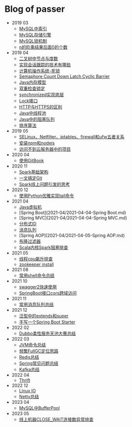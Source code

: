 # Blog of passer

- 2019 03
  * [MySQL中索引](2019-03/2019-03-14-MySQL中索引.md)
  * [MySQL存储引擎](2019-03/2019-03-14-MySQL存储引擎.md)
  * [MySQL锁机制](2019-03/2019-03-14-MySQL锁机制.md)
  * [n的阶乘结果后面0的个数](2019-03/2019-03-20-n的阶乘结果后面0的个数.md)
- 2019 04
  * [二叉树中节点与度数](2019-04/2019-04-06-二叉树中节点与度数.md)
  * [实现会话跟踪的技术有哪些](2019-04/2019-04-12-会话跟踪实现的技术.md)
  * [计算机操作系统-死锁](2019-04/2019-04-13-计算机操作系统-死锁.md)
  * [Semaphore Count Down Latch Cyclic Barrier](2019-04/2019-04-14-CountDownLatch-CyclicBarrier-Semaphore.md)
  * [Java内存模型](2019-04/2019-04-14-Java内存模型.md)
  * [双重检查锁定](2019-04/2019-04-14-双重检查锁定与延迟初始化.md)
  * [synchronized实现底层](2019-04/2019-04-16-synchronized.md)
  * [Lock接口](2019-04/2019-04-23-Lock接口.md)
  * [HTTP与HTTPS的区别](2019-04/2019-04-24-HTTP和HTTPS区别.md)
  * [Java中线程池](2019-04/2019-04-26-Java中线程池.md)
  * [Java中的阻塞队列](2019-04/2019-04-28-Java中的阻塞队列.md)
  * [排序算法](2019-04/2019-04-29-排序算法.md)
- 2019 05
  * [SELinux、Netfilter、iptables、firewall和ufw五者关系](2019-05/2019-05-14-SELinux、Netfilter、iptables、firewall和ufw五者关系.md)
  * [安装npm和nodejs](2019-05/2019-05-14-安装npm和nodejs.md)
  * [访问不到云服务器中的项目](2019-05/2019-05-14-访问不到云服务器中的项目.md)
- 2020 04
  * [使用GitBook](2020-04/2020-04-18-使用GitBook.md)
- 2020 11
  * [Spark基础架构](2020-11/2020-11-01-Spark基础架构.md)
  * [一文搞定Git](2020-11/2020-11-08-一文搞定Git.md)
  * [Spark线上问题引发的思考](2020-11/2020-11-22-Spark线上问题引发的思考.md)
- 2020 12
  * [使用Python优雅实现tail命令](2020-12/2020-12-04-使用Python优雅地实现tail命令.md)
- 2021 04
  * [Java虚拟机](2021-04/2021-04-01-Java虚拟机.md)
  * [Spring Boot](2021-04/2021-04-04-Spring Boot.md)
  * [Spring MVC](2021-04/2021-04-04-Spring MVC.md)
  * [分布式ID](2021-04/2021-04-04-分布式ID.md)
  * [消息队列](2021-04/2021-04-04-消息队列.md)
  * [Spring AOP](2021-04/2021-04-05-Spring AOP.md)
  * [布隆过滤器](2021-04/2021-04-05-布隆过滤器.md)  
  * [Scala内核Spark阻塞排查](2021-04/2021-04-24-Jupyter%20Scala内核Spark阻塞排查.md)
- 2021 05
  * [线程cpu飙升排查](2021-05/线程CPU飙升排查.md)
  * [zookeeper install](2021-05/zookeeper%20install.md)
- 2021 08
  * [常用shell命令总结](2021-08/1%20常用Shell命令总结.md)
- 2021 10
  * [swagger2快速使用](2021-10/swagger2快速使用.md)
  * [SpringBoot接口cors跨域访问](2021-10/SpringBoot接口cors跨域访问.md)
- 2021 11
  * [常用消息队列总结](2021-11/常用消息队列总结.md)
- 2021 12
  * [泛型中的extends和super](2021-12/泛型中的extends和super.md)
  * [手写一个Spring Boot Starter](2021-12/手写一个Spring%20Boot%20Starter.md)
- 2022 02
  * [Dubbo柔性服务天池大赛总结](2022-02/Dubbo柔性服务天池大赛.md)
- 2022 03
  * [JVM命令总结](2022-03/JVM排查一些命令总结.md)
  * [频繁FullGC定位思路](2022-03/频繁FullGC定位思路.md)
  * [Redis总结](2022-03/Redis总结.md)
  * [Spring常见问题总结](2022-03/Spring常见问题总结.md)  
  * [Kafka总结](2022-03/Kafka总结.md)
- 2022 04
  * [Thrift](2022-04/thrift.md)
- 2022 12
  * [Linux IO](2022-12/Linux%20IO.md)
  * [Netty总结](2022-12/Netty总结.md)
- 2023 04
  * [MySQL中BufferPool](2023-04/MySQL中BufferPool.md)
- 2023 05
  * [线上机器CLOSE_WAIT连接数异常排查](2023-05/线上机器CLOSE_WAIT连接数异常排查.md)
